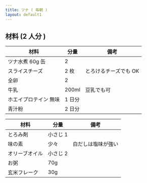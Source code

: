 ```yaml
---
title: ツナ ( 毎朝 )
layout: default1
---
```

## 材料 (2 人分 )

| 材料 | 分量 | 備考 |
| --- | --- | ---- |
| ツナ水煮 60g 缶 | 2 | |
| スライスチーズ | 2 枚 | とろけるチーズでも OK |
| 全卵 | 2 | |
| 牛乳 | 200ml | 豆乳でも可 |
| ホエイプロテイン 無味 | 1 日分 | |
| 青汁粉 | 2 日分 | |

| 材料 | 分量 | 備考 |
| --- | --- | ---- |
| とろみ剤 | 小さじ 1 | |
| 味の素 | 少々 | 白だしは塩味が強い |
| オリーブオイル | 小さじ 2 | |
| お粥 | 70g | |
| 玄米フレーク | 30g | |
